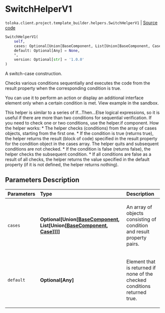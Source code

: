 # SwitchHelperV1
`toloka.client.project.template_builder.helpers.SwitchHelperV1` | [Source code](https://github.com/Toloka/toloka-kit/blob/v1.0.1/src/client/project/template_builder/helpers.py#L187)

```python
SwitchHelperV1(
    self,
    cases: Optional[Union[BaseComponent, List[Union[BaseComponent, Case]]]] = None,
    default: Optional[Any] = None,
    *,
    version: Optional[str] = '1.0.0'
)
```

A switch-case construction.


Checks various conditions sequentially and executes the code from the result property when the corresponding
condition is true.

You can use it to perform an action or display an additional interface element only when a certain condition is met.
View example in the sandbox.

This helper is similar to a series of If...Then...Else logical expressions, so it is useful if there are more than
two conditions for sequential verification. If you need to check one or two conditions, use the helper.if component.
How the helper works:
    * The helper checks (conditions) from the array of cases objects, starting from the first one.
    * If the condition is true (returns true), the helper returns the result (block of code) specified in the result
      property for the condition object in the cases array. The helper quits and subsequent conditions are not
      checked.
    * If the condition is false (returns false), the helper checks the subsequent condition.
    * If all conditions are false as a result of all checks, the helper returns the value specified in the default
      property (if it is not defined, the helper returns nothing).

## Parameters Description

| Parameters | Type | Description |
| :----------| :----| :-----------|
`cases`|**Optional\[Union\[[BaseComponent](toloka.client.project.template_builder.base.BaseComponent.md), List\[Union\[[BaseComponent](toloka.client.project.template_builder.base.BaseComponent.md), [Case](toloka.client.project.template_builder.helpers.SwitchHelperV1.Case.md)\]\]\]\]**|<p>An array of objects consisting of condition and result property pairs.</p>
`default`|**Optional\[Any\]**|<p>Element that is returned if none of the checked conditions returned true.</p>

